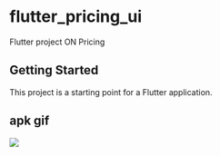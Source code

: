 # flutter_pricing_ui

Flutter project ON Pricing

## Getting Started

This project is a starting point for a Flutter application.

## apk gif

![](https://github.com/d4kash/flutter_pricing_ui/blob/main/ezgif.com-video-to-gif.gif)
